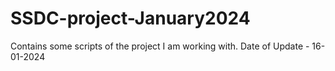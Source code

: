 # SSDC-project-January2024
Contains some scripts of the project I am working with. 
Date of Update - 16-01-2024
